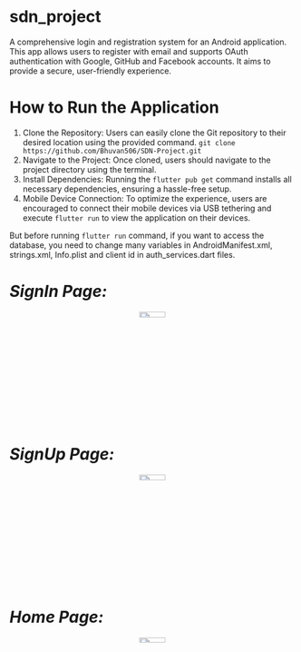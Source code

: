 # sdn_project

A comprehensive login and registration system for an Android application. This app allows users to register with email and supports OAuth authentication with Google, GitHub and Facebook accounts. It aims to provide a secure, user-friendly experience.

# How to Run the Application
1. Clone the Repository: Users can easily clone the Git repository to their desired location using the provided command.
```git clone https://github.com/Bhuvan506/SDN-Project.git```
2. Navigate to the Project: Once cloned, users should navigate to the project directory using the terminal.
3. Install Dependencies: Running the ```flutter pub get``` command installs all necessary dependencies, ensuring a hassle-free setup.
4. Mobile Device Connection: To optimize the experience, users are encouraged to connect their mobile devices via USB tethering and execute ```flutter run``` to view the application on their devices.

But before running ```flutter run``` command, if you want to access the database, you need to change many variables in AndroidManifest.xml, strings.xml, Info.plist and client id in auth_services.dart files.


# *SignIn Page:*

<p align="center">
  <img src="https://github.com/Bhuvan506/SDN-Project/assets/77482898/2cb4a1c4-89d6-47d3-97a1-26e7091251fd" width="30%" height="5%">
</p>

# *SignUp Page:*

<p align="center">
  <img src="https://github.com/Bhuvan506/SDN-Project/assets/77482898/53051520-4288-45f7-b6b8-3a048999afb4" width="30%" height="5%">
</p>

# *Home Page:*

<p align="center">
  <img src="https://github.com/Bhuvan506/SDN-Project/assets/77482898/eb85b786-074b-4496-9ff8-b8ee3cd37461" width="30%" height="5%">
</p>

